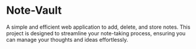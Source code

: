 # Note-Vault
A simple and efficient web application to add, delete, and store notes. This project is designed to streamline your note-taking process, ensuring you can manage your thoughts and ideas effortlessly.
